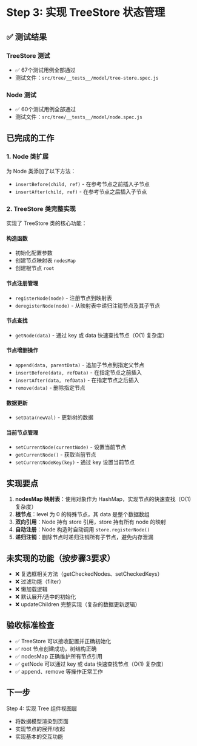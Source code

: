 # Step 3: 实现 TreeStore 状态管理

## ✅ 测试结果

### TreeStore 测试
- ✅ 67个测试用例全部通过
- 测试文件：`src/tree/__tests__/model/tree-store.spec.js`

### Node 测试  
- ✅ 60个测试用例全部通过
- 测试文件：`src/tree/__tests__/model/node.spec.js`

## 已完成的工作

### 1. Node 类扩展

为 Node 类添加了以下方法：

- `insertBefore(child, ref)` - 在参考节点之前插入子节点
- `insertAfter(child, ref)` - 在参考节点之后插入子节点

### 2. TreeStore 类完整实现

实现了 TreeStore 类的核心功能：

#### 构造函数
- 初始化配置参数
- 创建节点映射表 `nodesMap`
- 创建根节点 `root`

#### 节点注册管理
- `registerNode(node)` - 注册节点到映射表
- `deregisterNode(node)` - 从映射表中递归注销节点及其子节点

#### 节点查找
- `getNode(data)` - 通过 key 或 data 快速查找节点（O(1) 复杂度）

#### 节点增删操作
- `append(data, parentData)` - 追加子节点到指定父节点
- `insertBefore(data, refData)` - 在指定节点之前插入
- `insertAfter(data, refData)` - 在指定节点之后插入
- `remove(data)` - 删除指定节点

#### 数据更新
- `setData(newVal)` - 更新树的数据

#### 当前节点管理
- `setCurrentNode(currentNode)` - 设置当前节点
- `getCurrentNode()` - 获取当前节点
- `setCurrentNodeKey(key)` - 通过 key 设置当前节点

## 实现要点

1. **nodesMap 映射表**：使用对象作为 HashMap，实现节点的快速查找（O(1) 复杂度）
2. **根节点**：level 为 0 的特殊节点，其 data 是整个数据数组
3. **双向引用**：Node 持有 store 引用，store 持有所有 node 的映射
4. **自动注册**：Node 构造时自动调用 `store.registerNode()`
5. **递归注销**：删除节点时递归注销所有子节点，避免内存泄漏

## 未实现的功能（按步骤3要求）

- ❌ 复选框相关方法（getCheckedNodes、setCheckedKeys）
- ❌ 过滤功能（filter）
- ❌ 懒加载逻辑
- ❌ 默认展开/选中的初始化
- ❌ updateChildren 完整实现（复杂的数据更新逻辑）

## 验收标准检查

- ✅ TreeStore 可以接收配置并正确初始化
- ✅ root 节点创建成功，树结构正确
- ✅ nodesMap 正确维护所有节点引用
- ✅ getNode 可以通过 key 或 data 快速查找节点（O(1) 复杂度）
- ✅ append、remove 等操作正常工作

## 下一步

Step 4: 实现 Tree 组件视图层
- 将数据模型渲染到页面
- 实现节点的展开/收起
- 实现基本的交互功能

